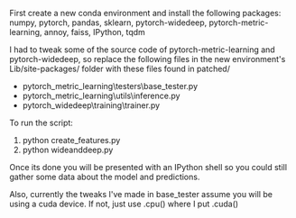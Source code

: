 First create a new conda environment and install the following packages: numpy, pytorch, pandas, sklearn, pytorch-widedeep, pytorch-metric-learning, annoy, faiss, IPython, tqdm

I had to tweak some of the source code of pytorch-metric-learning and pytorch-widedeep, so replace the following files in the new environment's Lib/site-packages/ folder with these files found in patched/

- pytorch_metric_learning\testers\base_tester.py
- pytorch_metric_learning\utils\inference.py
- pytorch_widedeep\training\trainer.py

To run the script:
1. python create_features.py
1. python wideanddeep.py

Once its done you will be presented with an IPython shell so you could still gather some data about the model and
predictions.

Also, currently the tweaks I've made in base_tester assume you will be using a cuda device. If not, just use .cpu() where I put .cuda()
